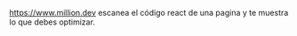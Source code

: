 https://www.million.dev
escanea el código react de una pagina y te muestra lo que debes optimizar.


